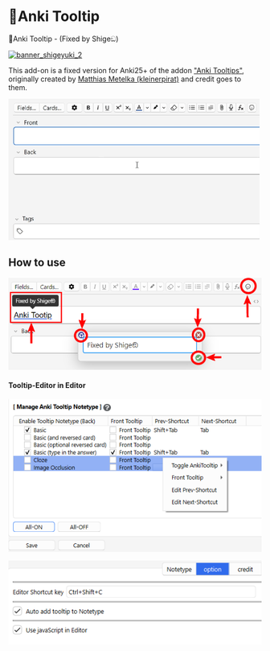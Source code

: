 # 💬Anki Tooltip

💬Anki Tooltip -  (Fixed by Shigeඞ)

<!-- **[AnkiWeb Page](https://ankiweb.net/shared/info/🟢) | Code : `🟢`** -->




<!-- Customized -->
[![banner_shigeyuki_2](https://github.com/shigeyukey/Pokemanki-Gold/assets/124401518/8408c164-e95c-4e40-98c1-393b03e04bcb)](https://www.reddit.com/user/Shige-yuki)

This add-on is a fixed version for Anki25+ of the addon <a href="https://ankiweb.net/shared/info/1840818335" target="_blank">"Anki Tooltips"</a>, originally created by <a href="https://github.com/kleinerpirat" target="_blank">Matthias Metelka (kleinerpirat)</a> and credit goes to them.


![AnkiTooltip](images/anki-tooltip/AnkiTooltip.gif)


## How to use

![alt text](images/anki-tooltip/03.png)

#### Tooltip-Editor in Editor






![alt text](images/anki-tooltip/00.png)


![alt text](images/anki-tooltip/01.png)